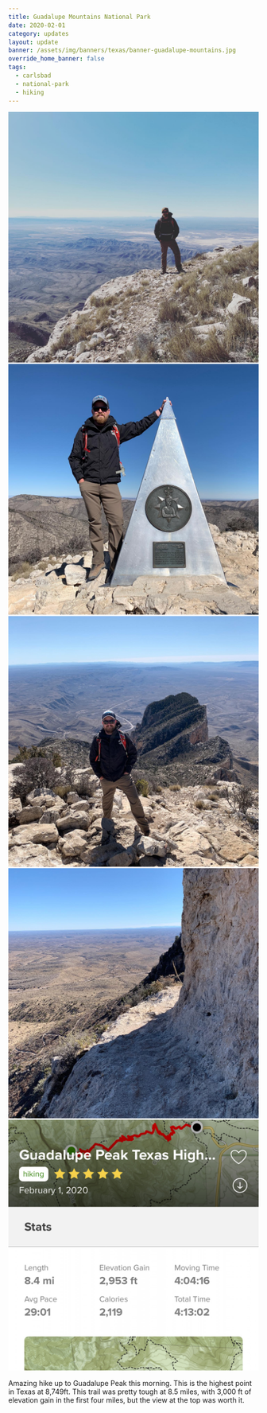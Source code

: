 ```yaml
---
title: Guadalupe Mountains National Park
date: 2020-02-01
category: updates
layout: update
banner: /assets/img/banners/texas/banner-guadalupe-mountains.jpg
override_home_banner: false
tags:
  - carlsbad
  - national-park
  - hiking
---
```


<div class="img-slider">
    <img src="/assets/img/updates/texas/guadalupe-mtns/guadalupe-peak-1.jpg">
    <img src="/assets/img/updates/texas/guadalupe-mtns/guadalupe-peak-2.jpg">
    <img src="/assets/img/updates/texas/guadalupe-mtns/guadalupe-peak-3.jpg">
    <img src="/assets/img/updates/texas/guadalupe-mtns/guadalupe-peak-4.jpg">
    <img src="/assets/img/updates/texas/guadalupe-mtns/guadalupe-peak-5.jpg">
</div>

Amazing hike up to Guadalupe Peak this morning. This is the highest point in Texas at 8,749ft. This trail was pretty tough at 8.5 miles, with 3,000 ft of elevation gain in the first four miles, but the view at the top was worth it.